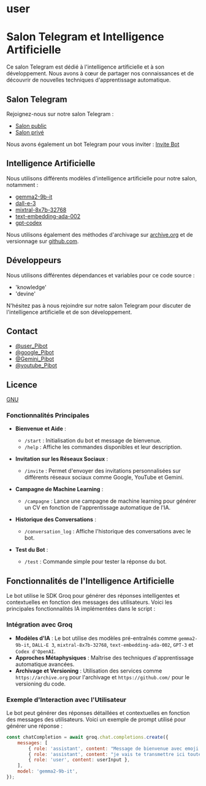 # user
# Salon Telegram et Intelligence Artificielle

Ce salon Telegram est dédié à l'intelligence artificielle et à son développement. Nous avons à cœur de partager nos connaissances et de découvrir de nouvelles techniques d'apprentissage automatique.

## Salon Telegram

Rejoignez-nous sur notre salon Telegram :

- [Salon public](t.me/dchub_01)
- [Salon privé](t.me/dchub_Pibot)

Nous avons également un bot Telegram pour vous inviter : [Invite Bot](https://t.me/user_Pibot/invite)

## Intelligence Artificielle

Nous utilisons différents modèles d'intelligence artificielle pour notre salon, notamment :

- [gemma2-9b-it](https://gemma2-9b-it.example.com)
- [dall-e-3](https://dall-e-3.example.com)
- [mixtral-8x7b-32768](https://mixtral-8x7b-32768.example.com)
- [text-embedding-ada-002](https://text-embedding-ada-002.example.com)
- [gpt-codex](https://gpt-codex.example.com)

Nous utilisons également des méthodes d'archivage sur [archive.org](https://archive.org) et de versionnage sur [github.com](https://github.com/univers-mc/user.git).

## Développeurs

Nous utilisons différentes dépendances et variables pour ce code source :

- 'knowledge'
- 'devine'

N'hésitez pas à nous rejoindre sur notre salon Telegram pour discuter de l'intelligence artificielle et de son développement.

## Contact

- [@user\_Pibot](https://t.me/user_Pibot)
- [@google\_Pibot](https://t.me/google_Pibot)
- [@Gemini\_Pibot](https://t.me/gemini_Pibot)
- [@youtube\_Pibot](https://t.me/youtube_Pibot)

## Licence

[GNU](https://github.com/univers-mc/user/blob/master/LICENSE)

### Fonctionnalités Principales

- **Bienvenue et Aide** : 
  - ` /start ` : Initialisation du bot et message de bienvenue.
  - ` /help ` : Affiche les commandes disponibles et leur description.

- **Invitation sur les Réseaux Sociaux** :
  - ` /invite ` : Permet d'envoyer des invitations personnalisées sur différents réseaux sociaux comme Google, YouTube et Gemini.

- **Campagne de Machine Learning** :
  - ` /campagne ` : Lance une campagne de machine learning pour générer un CV en fonction de l'apprentissage automatique de l'IA.

- **Historique des Conversations** :
  - ` /conversation_log ` : Affiche l'historique des conversations avec le bot.

- **Test du Bot** :
  - ` /test ` : Commande simple pour tester la réponse du bot.

## Fonctionnalités de l'Intelligence Artificielle

Le bot utilise le SDK Groq pour générer des réponses intelligentes et contextuelles en fonction des messages des utilisateurs. Voici les principales fonctionnalités IA implémentées dans le script :

### Intégration avec Groq

- **Modèles d'IA** : Le bot utilise des modèles pré-entraînés comme `gemma2-9b-it`, `DALL-E 3`, `mixtral-8x7b-32768`, `text-embedding-ada-002`, `GPT-3` et `Codex d'OpenAI`.
- **Approches Métaphysiques** : Maîtrise des techniques d'apprentissage automatique avancées.
- **Archivage et Versioning** : Utilisation des services comme `https://archive.org` pour l'archivage et `https://github.com/` pour le versioning du code.

### Exemple d'Interaction avec l'Utilisateur

Le bot peut générer des réponses détaillées et contextuelles en fonction des messages des utilisateurs. Voici un exemple de prompt utilisé pour générer une réponse :

```javascript
const chatCompletion = await groq.chat.completions.create({
    messages: [
        { role: 'assistant', content: "Message de bienvenue avec emoji intel et de savoir être sur le salon" },
        { role: 'assistant', content: "je vais te transmettre ici toutes les dépendances est variable au cœur de ce code source ['knowleddge',+'devine']" },
        { role: 'user', content: userInput },
    ],
    model: 'gemma2-9b-it',
});
